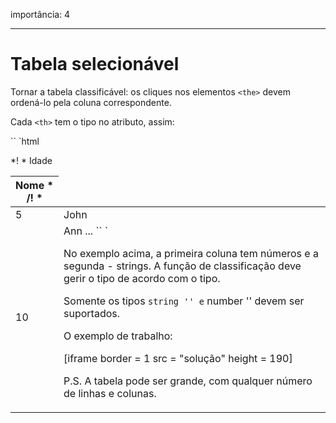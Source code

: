 importância: 4

---

# Tabela selecionável

Tornar a tabela classificável: os cliques nos elementos `<the>` devem ordená-lo pela coluna correspondente.

Cada `<th>` tem o tipo no atributo, assim:

`` `html
<table id = "grid">
<thead>
<tr>
*! *
<o tipo de dados = "número"> Idade </ th>
<th data-type = "string"> Nome </ th>
* /! *
</ tr>
</ thead>
<tbody>
<tr>
<Td> 5 </ td>
<td> John </ td>
</ tr>
<tr>
<Td> 10 </ td>
<td> Ann </ td>
</ tr>
...
</ tbody>
</ table>
`` `

No exemplo acima, a primeira coluna tem números e a segunda - strings. A função de classificação deve gerir o tipo de acordo com o tipo.

Somente os tipos `` string '' e `` number '' devem ser suportados.

O exemplo de trabalho:

[iframe border = 1 src = "solução" height = 190]

P.S. A tabela pode ser grande, com qualquer número de linhas e colunas.
